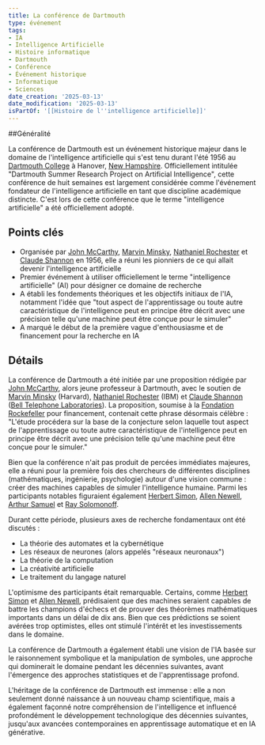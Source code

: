 ```yaml
---
title: La conférence de Dartmouth
type: événement
tags:
- IA
- Intelligence Artificielle
- Histoire informatique
- Dartmouth
- Conférence
- Événement historique
- Informatique
- Sciences
date_creation: '2025-03-13'
date_modification: '2025-03-13'
isPartOf: '[[Histoire de l''intelligence artificielle]]'
---
```

##Généralité

La conférence de Dartmouth est un événement historique majeur dans le domaine de l'intelligence artificielle qui s'est tenu durant l'été 1956 au [Dartmouth College](https://fr.wikipedia.org/wiki/Dartmouth_College) à Hanover, [New Hampshire](https://fr.wikipedia.org/wiki/New_Hampshire). Officiellement intitulée "Dartmouth Summer Research Project on Artificial Intelligence", cette conférence de huit semaines est largement considérée comme l'événement fondateur de l'intelligence artificielle en tant que discipline académique distincte. C'est lors de cette conférence que le terme "intelligence artificielle" a été officiellement adopté.

## Points clés

- Organisée par [John McCarthy](https://fr.wikipedia.org/wiki/John_McCarthy), [Marvin Minsky](https://fr.wikipedia.org/wiki/Marvin_Minsky), [Nathaniel Rochester](https://fr.wikipedia.org/wiki/Nathaniel_Rochester) et [Claude Shannon](https://fr.wikipedia.org/wiki/Claude_Shannon) en 1956, elle a réuni les pionniers de ce qui allait devenir l'intelligence artificielle
- Premier événement à utiliser officiellement le terme "intelligence artificielle" (AI) pour désigner ce domaine de recherche
- A établi les fondements théoriques et les objectifs initiaux de l'IA, notamment l'idée que "tout aspect de l'apprentissage ou toute autre caractéristique de l'intelligence peut en principe être décrit avec une précision telle qu'une machine peut être conçue pour le simuler"
- A marqué le début de la première vague d'enthousiasme et de financement pour la recherche en IA

## Détails

La conférence de Dartmouth a été initiée par une proposition rédigée par [John McCarthy](https://fr.wikipedia.org/wiki/John_McCarthy), alors jeune professeur à Dartmouth, avec le soutien de [Marvin Minsky](https://fr.wikipedia.org/wiki/Marvin_Minsky) (Harvard), [Nathaniel Rochester](https://fr.wikipedia.org/wiki/Nathaniel_Rochester) (IBM) et [Claude Shannon](https://fr.wikipedia.org/wiki/Claude_Shannon) ([Bell Telephone Laboratories](https://fr.wikipedia.org/wiki/Bell_Telephone_Laboratories)). La proposition, soumise à la [Fondation Rockefeller](https://fr.wikipedia.org/wiki/Fondation_Rockefeller) pour financement, contenait cette phrase désormais célèbre : "L'étude procédera sur la base de la conjecture selon laquelle tout aspect de l'apprentissage ou toute autre caractéristique de l'intelligence peut en principe être décrit avec une précision telle qu'une machine peut être conçue pour le simuler."

Bien que la conférence n'ait pas produit de percées immédiates majeures, elle a réuni pour la première fois des chercheurs de différentes disciplines (mathématiques, ingénierie, psychologie) autour d'une vision commune : créer des machines capables de simuler l'intelligence humaine. Parmi les participants notables figuraient également [Herbert Simon](https://fr.wikipedia.org/wiki/Herbert_Simon), [Allen Newell](https://fr.wikipedia.org/wiki/Allen_Newell), [Arthur Samuel](https://fr.wikipedia.org/wiki/Arthur_Samuel) et [Ray Solomonoff](https://fr.wikipedia.org/wiki/Ray_Solomonoff).

Durant cette période, plusieurs axes de recherche fondamentaux ont été discutés :
- La théorie des automates et la cybernétique
- Les réseaux de neurones (alors appelés "réseaux neuronaux")
- La théorie de la computation
- La créativité artificielle
- Le traitement du langage naturel

L'optimisme des participants était remarquable. Certains, comme [Herbert Simon](https://fr.wikipedia.org/wiki/Herbert_Simon) et [Allen Newell](https://fr.wikipedia.org/wiki/Allen_Newell), prédisaient que des machines seraient capables de battre les champions d'échecs et de prouver des théorèmes mathématiques importants dans un délai de dix ans. Bien que ces prédictions se soient avérées trop optimistes, elles ont stimulé l'intérêt et les investissements dans le domaine.

La conférence de Dartmouth a également établi une vision de l'IA basée sur le raisonnement symbolique et la manipulation de symboles, une approche qui dominerait le domaine pendant les décennies suivantes, avant l'émergence des approches statistiques et de l'apprentissage profond.

L'héritage de la conférence de Dartmouth est immense : elle a non seulement donné naissance à un nouveau champ scientifique, mais a également façonné notre compréhension de l'intelligence et influencé profondément le développement technologique des décennies suivantes, jusqu'aux avancées contemporaines en apprentissage automatique et en IA générative.